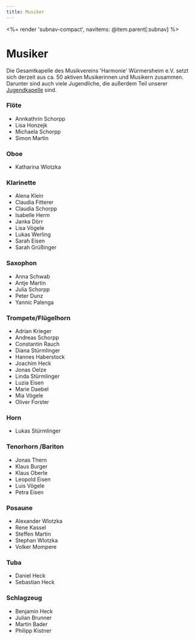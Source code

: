 ```yaml
---
title: Musiker
---
```


<%= render 'subnav-compact', navitems: @item.parent[:subnav] %>

# Musiker

Die Gesamtkapelle des Musikvereins 'Harmonie' Würmersheim e.V. setzt sich derzeit aus ca. 50 aktiven Musikerinnen und Musikern zusammen. Darunter sind auch viele Jugendliche, die außerdem Teil unserer [Jugendkapelle](/jugend/jugendkapelle/) sind.

### Flöte

 - Annkathrin Schorpp
 - Lisa Honzejk
 - Michaela Schorpp
 - Simon Martin

### Oboe

 - Katharina Wlotzka

### Klarinette

 - Alena Klein
 - Claudia Fitterer
 - Claudia Schorpp
 - Isabelle Herm
 - Janka Dörr
 - Lisa Vögele
 - Lukas Werling
 - Sarah Eisen
 - Sarah Grüßinger

### Saxophon

 - Anna Schwab
 - Antje Martin
 - Julia Schorpp
 - Peter Dunz
 - Yannic Palenga

### Trompete/Flügelhorn

 - Adrian Krieger
 - Andreas Schorpp
 - Constantin Rauch
 - Diana Stürmlinger
 - Hannes Haberstock
 - Joachim Heck
 - Jonas Oelze
 - Linda Stürmlinger
 - Luzia Eisen
 - Marie Daebel
 - Mia Vögele
 - Oliver Forster

### Horn

 - Lukas Stürmlinger

### Tenorhorn /Bariton

 - Jonas Thern
 - Klaus Burger
 - Klaus Oberle
 - Leopold Eisen
 - Luis Vögele
 - Petra Eisen

### Posaune

 - Alexander Wlotzka
 - Rene Kassel
 - Steffen Martin
 - Stephan Wlotzka
 - Volker Mompere

### Tuba

 - Daniel Heck
 - Sebastian Heck

### Schlagzeug

 - Benjamin Heck
 - Julian Brunner
 - Martin Bader
 - Philipp Kistner
